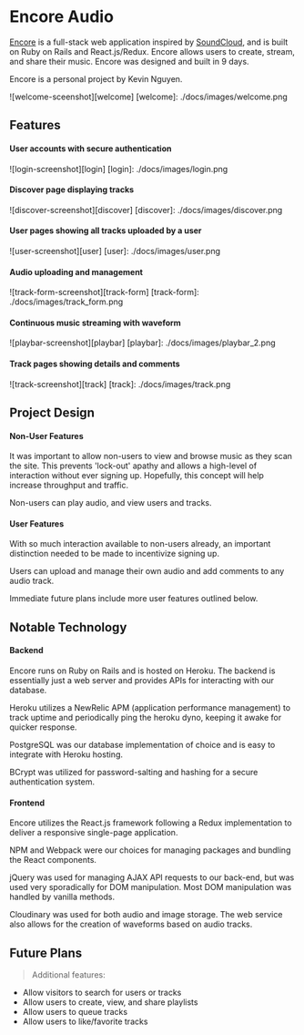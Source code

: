 # Encore Audio

[Encore][encore] is a full-stack web application inspired by [SoundCloud][soundcloud],
and is built on Ruby on Rails and React.js/Redux. Encore allows users to create,
stream, and share their music. Encore was designed and built in 9 days.

Encore is a personal project by Kevin Nguyen.

[encore]: http://www.encore-audio.us
[soundcloud]: http://soundcloud.com

![welcome-sceenshot][welcome]
[welcome]: ./docs/images/welcome.png

## Features

#### User accounts with secure authentication
![login-screenshot][login]
[login]: ./docs/images/login.png

#### Discover page displaying tracks
![discover-screenshot][discover]
[discover]: ./docs/images/discover.png

#### User pages showing all tracks uploaded by a user
![user-screenshot][user]
[user]: ./docs/images/user.png

#### Audio uploading and management
![track-form-screenshot][track-form]
[track-form]: ./docs/images/track_form.png

#### Continuous music streaming with waveform
![playbar-screenshot][playbar]
[playbar]: ./docs/images/playbar_2.png

#### Track pages showing details and comments
![track-screenshot][track]
[track]: ./docs/images/track.png

## Project Design

#### Non-User Features
It was important to allow non-users to view and browse music as they
scan the site. This prevents 'lock-out' apathy and allows a high-level
of interaction without ever signing up. Hopefully, this concept will
help increase throughput and traffic.

Non-users can play audio, and view users and tracks.

#### User Features
With so much interaction available to non-users already, an important
distinction needed to be made to incentivize signing up.

Users can upload and manage their own audio and add comments to
any audio track.

Immediate future plans include more user features outlined below.

## Notable Technology

#### Backend
Encore runs on Ruby on Rails and is hosted on Heroku. The backend is
essentially just a web server and provides APIs for interacting with
our database.

Heroku utilizes a NewRelic APM (application performance management) to
track uptime and periodically ping the heroku dyno, keeping it awake for
quicker response.

PostgreSQL was our database implementation of choice and is easy to
integrate with Heroku hosting.

BCrypt was utilized for password-salting and hashing for a secure
authentication system.

#### Frontend

Encore utilizes the React.js framework following a Redux implementation
to deliver a responsive single-page application.

NPM and Webpack were our choices for managing packages and bundling
the React components.

jQuery was used for managing AJAX API requests to our back-end, but was
used very sporadically for DOM manipulation. Most DOM manipulation was
handled by vanilla methods.

Cloudinary was used for both audio and image storage. The web service
also allows for the creation of waveforms based on audio tracks.

## Future Plans

>Additional features:
- Allow visitors to search for users or tracks
- Allow users to create, view, and share playlists
- Allow users to queue tracks
- Allow users to like/favorite tracks
